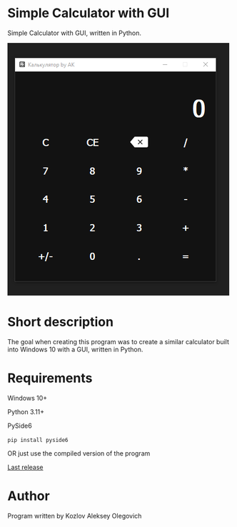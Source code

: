 # Simple Calculator with GUI

 Simple Calculator with GUI, written in Python.
 
 ![pic](https://github.com/Ybiwaka/Simple-Calculator-with-GUI/blob/main/pic.PNG)
 
# Short description

The goal when creating this program was to create a similar calculator built into Windows 10 with a GUI, written in Python.

# Requirements

Windows 10+

Python 3.11+

PySide6

`pip install pyside6`


OR just use the compiled version of the program

[Last release](https://github.com/Ybiwaka/Simple-Calculator-with-GUI/releases/tag/Calculator)

# Author

Program written by
Kozlov Aleksey Olegovich

